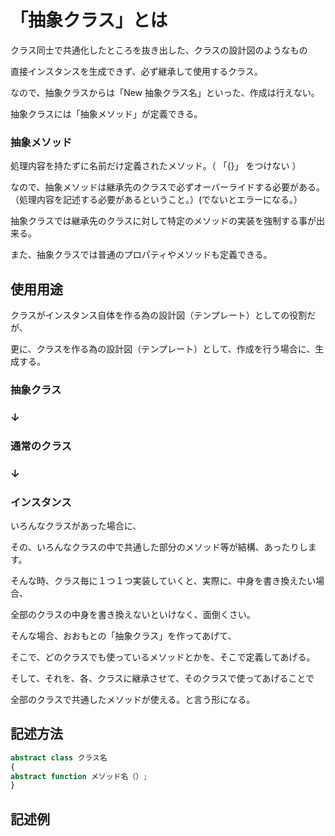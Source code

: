 # 「抽象クラス」とは

クラス同士で共通化したところを抜き出した、クラスの設計図のようなもの

直接インスタンスを生成できず、必ず継承して使用するクラス。

なので、抽象クラスからは「New 抽象クラス名」といった、作成は行えない。

抽象クラスには「抽象メソッド」が定義できる。

### 抽象メソッド

処理内容を持たずに名前だけ定義されたメソッド。（ 「{}」 をつけない ）

なので、抽象メソッドは継承先のクラスで必ずオーバーライドする必要がある。（処理内容を記述する必要があるということ。）(でないとエラーになる。）

抽象クラスでは継承先のクラスに対して特定のメソッドの実装を強制する事が出来る。

また、抽象クラスでは普通のプロパティやメソッドも定義できる。

## 使用用途

クラスがインスタンス自体を作る為の設計図（テンプレート）としての役割だが、

更に、クラスを作る為の設計図（テンプレート）として、作成を行う場合に、生成する。


### 抽象クラス

### ↓

### 通常のクラス

### ↓

### インスタンス


いろんなクラスがあった場合に、

その、いろんなクラスの中で共通した部分のメソッド等が結構、あったりします。

そんな時、クラス毎に１つ１つ実装していくと、実際に、中身を書き換えたい場合、

全部のクラスの中身を書き換えないといけなく、面倒くさい。

そんな場合、おおもとの「抽象クラス」を作ってあげて、　

そこで、どのクラスでも使っているメソッドとかを、そこで定義してあげる。

そして、それを、各、クラスに継承させて、そのクラスで使ってあげることで

全部のクラスで共通したメソッドが使える。と言う形になる。




## 記述方法
```php
abstract class クラス名
{
abstract function メソッド名（）;
}
```

## 記述例
```php

```
